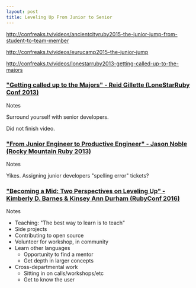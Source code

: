 ```yaml
---
layout: post
title: Leveling Up From Junior to Senior
---
```


http://confreaks.tv/videos/ancientcityruby2015-the-junior-jump-from-student-to-team-member



http://confreaks.tv/videos/eurucamp2015-the-junior-jump


http://confreaks.tv/videos/lonestarruby2013-getting-called-up-to-the-majors

### ["Getting called up to the Majors" - Reid Gillette (LoneStarRuby Conf 2013)](https://www.youtube.com/watch?v=9nnh7zjLxFI)

Notes

Surround yourself with senior developers.

Did not finish video.


### ["From Junior Engineer to Productive Engineer" - Jason Noble (Rocky Mountain Ruby 2013)](https://www.youtube.com/watch?v=aFVrYynz7pI)

Notes

Yikes. Assigning junior developers "spelling error" tickets?



### ["Becoming a Mid: Two Perspectives on Leveling Up" - Kimberly D. Barnes & Kinsey Ann Durham (RubyConf 2016)](https://www.youtube.com/watch?v=i_RisLTNZEY)

Notes

- Teaching: "The best way to learn is to teach"
- Side projects
- Contributing to open source
- Volunteer for workshop, in community
- Learn other languages
  - Opportunity to find a mentor
  - Get depth in larger concepts
- Cross-departmental work
  - Sitting in on calls/workshops/etc
  - Get to know the user
